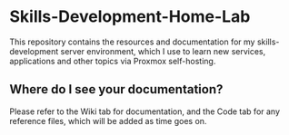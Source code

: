 # Skills-Development-Home-Lab
This repository contains the resources and documentation for my skills-development server environment, which I use to learn new services, applications and other topics via Proxmox self-hosting.
## Where do I see your documentation?
Please refer to the Wiki tab for documentation, and the Code tab for any reference files, which will be added as time goes on.
